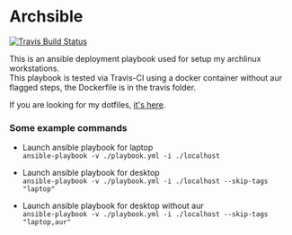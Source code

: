 # Archsible
[![Travis Build Status](https://travis-ci.org/DasFranck/Archsible.svg?branch=master)](https://travis-ci.org/DasFranck/Archsible)

This is an ansible deployment playbook used for setup my archlinux workstations.  
This playbook is tested via Travis-CI using a docker container without aur flagged steps, the Dockerfile is in the travis folder.

If you are looking for my dotfiles, [it's here](https://github.com/DasFranck/DasDotFiles).

### Some example commands
- Launch ansible playbook for laptop  
`ansible-playbook -v ./playbook.yml -i ./localhost`

- Launch ansible playbook for desktop  
`ansible-playbook -v ./playbook.yml -i ./localhost --skip-tags "laptop"`

- Launch ansible playbook for desktop without aur  
`ansible-playbook -v ./playbook.yml -i ./localhost --skip-tags "laptop,aur"` 